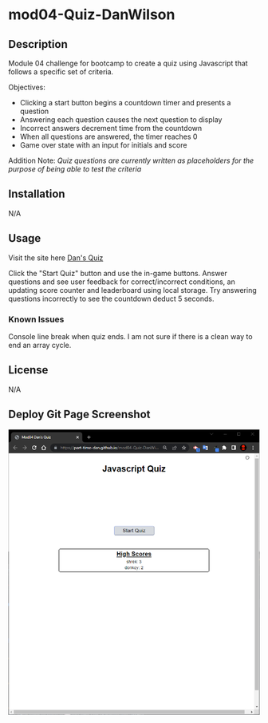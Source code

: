 # mod04-Quiz-DanWilson

## Description
Module 04 challenge for bootcamp to create a quiz using Javascript that follows a specific set of criteria.

Objectives:

- Clicking a start button begins a countdown timer and presents a question
- Answering each question causes the next question to display
- Incorrect answers decrement time from the countdown
- When all questions are answered, the timer reaches 0
- Game over state with an input for initials and score

Addition Note: *Quiz questions are currently written as placeholders for the purpose of being able to test the criteria*

## Installation

N/A

## Usage

Visit the site here [Dan's Quiz](https://part-time-dan.github.io/mod04-Quiz-DanWilson/)

Click the "Start Quiz" button and use the in-game buttons. Answer questions and see user feedback for correct/incorrect conditions, an updating score counter and leaderboard using local storage. Try answering questions incorrectly to see the countdown deduct 5 seconds.


### Known Issues

Console line break when quiz ends. I am not sure if there is a clean way to end an array cycle.


## License

N/A

## Deploy Git Page Screenshot

![Image of deployed quiz](./assets/newImage.PNG)